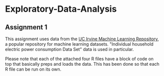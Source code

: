 # Exploratory-Data-Analysis

## Assignment 1

 This assignment uses data from
 the <a href="http://archive.ics.uci.edu/ml/">UC Irvine Machine
 Learning Repository</a>, a popular repository for machine learning
 datasets. "Individual household electric power consumption Data Set"
 data is used in particular.
 
 Please note that each of the attached four R files
 have a block of code on top that basically preps and loads the data.
 This has been done so that each R file can be run on its own. 
 
 
